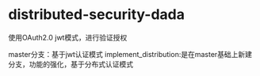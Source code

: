 # distributed-security-dada
使用OAuth2.0 jwt模式，进行验证授权

master分支：基于jwt认证模式
implement_distribution:是在master基础上新建分支，功能的强化，基于分布式认证模式




